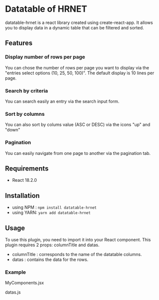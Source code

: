 # Datatable of HRNET

datatable-hrnet is a react library created using create-react-app. It allows you to display data in a dynamic table that can be filtered and sorted.

## Features 

### Display number of rows per page 
You can chose the number of rows per page you want to display via the "entries select options (10, 25, 50, 100)".
The default display is 10 lines per page.

### Search by criteria
You can search easily an entry via the search input form. 

### Sort by columns
You can also sort by colums value (ASC or DESC) via the icons "up" and "down"

### Pagination
You can easily navigate from one page to another via the pagination tab.

## Requirements
- React 18.2.0

## Installation
- using NPM : `npm install datatable-hrnet `
- using YARN: `yarn add datatable-hrnet`

## Usage
To use this plugin, you need to import it into your React component.
This plugin requires 2 props: columnTitle and datas.
- columnTitle : corresponds to the name of the datatable columns.
- datas : contains the data for the rows.

### Example

MyComponents.jsx

datas.js
